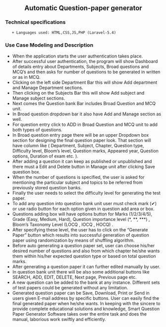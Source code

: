 <h2 align="center"> Automatic Question-paper generator </h2>

<h3>Technical specifications</h3>

```diff
   + Languages used: HTML,CSS,JS,PHP (Laravel-5.4)
```

<h3>Use Case Modeling and Description</h3>

* When the application starts the user authentication takes place.
* After successful user authentication, the program will show Dashboard of details entry about Departments, Subjects, Broad questions and MCQ’s and then asks for number of questions to be generated in written or as in MCQ.
* Clicking on the left side Department Bar this will show Add department and Manage Department sections.
* Then clicking on the Subjects Bar this will show Add subject and Manage subject sections.
* Next comes the Question bank Bar includes Broad Question and MCQ unit.
* In Broad question dropdown bar it also have Add and Manage section as well.
* For question entry click to ADD in Broad Question and MCQ unit to add both types of questions.
* In Broad question entry page there will be an upper Dropdown box section for designing the final question paper look. That section will have column like ( Department, Subject, Chapter, Question type, Difficulty level, Bloom’s level, Question marks, Appeared year, Question options, Duration of exam etc. ).
* After adding a question it can keep as published or unpublished and there must a Edit and Delete button in Manage unit after clicking Save question box.
* When the number of questions is specified, the user is asked for mentioning the particular subject and topics to be referred from previously stored question banks.
* Finally the user needs to select the difficulty level for generating the test paper.
* To add any question into question bank unit user must check mark (✔) or use radio button for each option given in question add area or box.
* Questions adding box will have options button for Marks (1/2/3/4/5), Grade (Easy, Medium, Hard), Question importance level (*, **, ***) , Bloom’s Taxonomy Level (LOCQ , IOCQ  , HOCQ) .
* After specifying these level, the user has to click on the “Generate Paper” button which results into successful generation of question paper using randomization by means of shuffling algorithm.
* Before auto generating a question paper set, user can choose his/her desired number of questions and also from which chapter he/she wants them within his/her expected question type or based on total question marks.
* After generating a question paper it can further edited manually by user.
* In question bank unit there will be also some additional buttons like SEARCH, ADD, EDIT, DELETE, Next page, Previous page etc.
* A new question can be added to the bank at any instance. Different sets of test papers could be generated without any limitation.
* Generated question paper can be Save, Download, Print or Send in users given E-mail address by specific buttons. User can easily find the final generated paper when he/she wants.
In keeping with the sincere to provide complete educational solutions and knowledge, Smart Question Paper Generator Software takes over the entire task and does the manual, laborious work swiftly and efficiently. 
